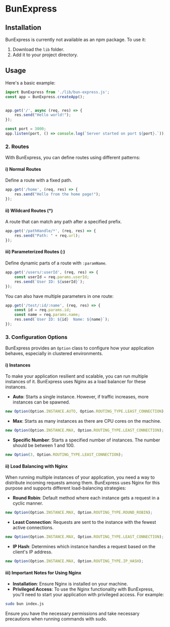 
# BunExpress

## Installation

BunExpress is currently not available as an npm package. To use it:

1. Download the `lib` folder.
2. Add it to your project directory.

## Usage

Here's a basic example:

```javascript
import BunExpress from './lib/bun-express.js';
const app = BunExpress.createApp();


app.get('/', async (req, res) => {
    res.send("Hello world!");
});

const port = 3000;
app.listen(port, () => console.log(`Server started on port ${port}.`));
```

### 2. Routes

With BunExpress, you can define routes using different patterns:

#### i) Normal Routes

Define a route with a fixed path.

```javascript
app.get('/home', (req, res) => {
    res.send("Hello from the home page!");
});
```

#### ii) Wildcard Routes (*)

A route that can match any path after a specified prefix.

```javascript
app.get('/pathHandle/*', (req, res) => {
    res.send("Path: " + req.url);
});
```

#### iii) Parameterized Routes (:)

Define dynamic parts of a route with `:paramName`.

```javascript
app.get('/users/:userId', (req, res) => {
    const userId = req.params.userId;
    res.send(`User ID: ${userId}`);
});
```

You can also have multiple parameters in one route:

```javascript
app.get('/test/:id/:name', (req, res) => {
    const id = req.params.id;
    const name = req.params.name;
    res.send(`User ID: ${id}  Name: ${name}`);
});
```

### 3. Configuration Options

BunExpress provides an `Option` class to configure how your application behaves, especially in clustered environments.

#### i) Instances

To make your application resilient and scalable, you can run multiple instances of it. BunExpress uses Nginx as a load balancer for these instances.

- **Auto**: Starts a single instance. However, if traffic increases, more instances can be spawned.

```javascript
new Option(Option.INSTANCE.AUTO, Option.ROUTING_TYPE.LEAST_CONNECTION);
```

- **Max**: Starts as many instances as there are CPU cores on the machine.

```javascript
new Option(Option.INSTANCE.MAX, Option.ROUTING_TYPE.LEAST_CONNECTION);
```

- **Specific Number**: Starts a specified number of instances. The number should be between 1 and 100.

```javascript
new Option(3, Option.ROUTING_TYPE.LEAST_CONNECTION);
```

#### ii) Load Balancing with Nginx

When running multiple instances of your application, you need a way to distribute incoming requests among them. BunExpress uses Nginx for this purpose and supports different load-balancing strategies:

- **Round Robin**: Default method where each instance gets a request in a cyclic manner.

```javascript
new Option(Option.INSTANCE.MAX, Option.ROUTING_TYPE.ROUND_ROBIN);
```

- **Least Connection**: Requests are sent to the instance with the fewest active connections.

```javascript
new Option(Option.INSTANCE.MAX, Option.ROUTING_TYPE.LEAST_CONNECTION);
```

- **IP Hash**: Determines which instance handles a request based on the client's IP address.

```javascript
new Option(Option.INSTANCE.MAX, Option.ROUTING_TYPE.IP_HASH);
```

#### iii) Important Notes for Using Nginx

- **Installation**: Ensure Nginx is installed on your machine.
- **Privileged Access**: To use the Nginx functionality with BunExpress, you'll need to start your application with privileged access. For example:

```bash
sudo bun index.js
```

Ensure you have the necessary permissions and take necessary precautions when running commands with sudo.
